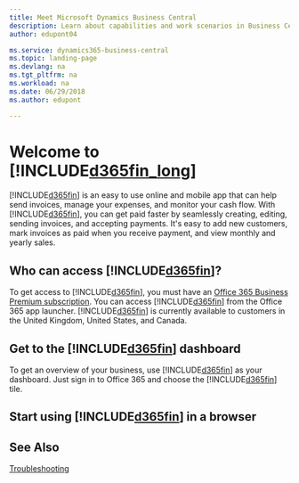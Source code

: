 ```yaml
---
title: Meet Microsoft Dynamics Business Central
description: Learn about capabilities and work scenarios in Business Central, a business management solution for smaller organizations.
author: edupont04

ms.service: dynamics365-business-central
ms.topic: landing-page
ms.devlang: na
ms.tgt_pltfrm: na
ms.workload: na
ms.date: 06/29/2018
ms.author: edupont

---
```

# Welcome to [!INCLUDE[d365fin_long](includes/d365fin_long_md.md)]
[!INCLUDE[d365fin](includes/d365fin_md.md)] is an easy to use online and mobile app that can help send invoices, manage your expenses, and monitor your cash flow. With [!INCLUDE[d365fin](includes/d365fin_md.md)], you can get paid faster by seamlessly creating, editing, sending invoices, and accepting payments. It's easy to add new customers, mark invoices as paid when you receive payment, and view monthly and yearly sales.

## Who can access [!INCLUDE[d365fin](includes/d365fin_md.md)]?
To get access to [!INCLUDE[d365fin](includes/d365fin_md.md)], you must have an [Office 365 Business Premium subscription](https://products.office.com/en-us/business/office-365-business-premium). You can access [!INCLUDE[d365fin](includes/d365fin_md.md)] from the Office 365 app launcher. [!INCLUDE[d365fin](includes/d365fin_md.md)] is currently available to customers in the United Kingdom, United States, and Canada.

## Get to the [!INCLUDE[d365fin](includes/d365fin_md.md)] dashboard
To get an overview of your business, use [!INCLUDE[d365fin](includes/d365fin_md.md)] as your dashboard. Just sign in to Office 365 and choose the [!INCLUDE[d365fin](includes/d365fin_md.md)] tile.

## Start using [!INCLUDE[d365fin](includes/d365fin_md.md)] in a browser


## See Also
[Troubleshooting](troubleshooting.md)  
